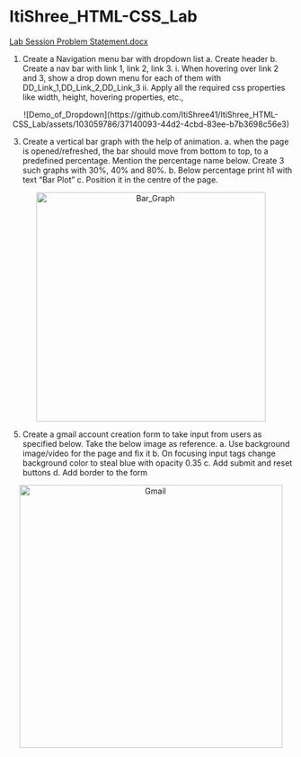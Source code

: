# ItiShree_HTML-CSS_Lab

[Lab Session Problem Statement.docx](https://github.com/user-attachments/files/15753200/Lab.Session.Problem.Statement.docx)

1.	Create a Navigation menu bar with dropdown list
a.	Create header
b.	Create a nav bar with link 1, link 2, link 3.
i.	When hovering over link 2 and 3, show a drop down menu for each of them with DD_Link_1,DD_Link_2,DD_Link_3 
ii.	Apply all the required css properties like width, height, hovering properties, etc.,
<div align="center">
![Demo_of_Dropdown](https://github.com/ItiShree41/ItiShree_HTML-CSS_Lab/assets/103059786/37140093-44d2-4cbd-83ee-b7b3698c56e3)
 </div>

3.	Create a vertical bar graph with the help of animation.
a.	 when the page is opened/refreshed, 
the bar should move from bottom to top, to a predefined percentage. Mention the percentage name below. Create 3 such graphs with 30%, 40% and 80%.
b.	Below percentage print h1 with text “Bar Plot”
c.	Position it in the centre of the page.
<div align="center">
 <img width="408" alt="Bar_Graph" src="https://github.com/ItiShree41/ItiShree_HTML-CSS_Lab/assets/103059786/a6cb820b-2de7-4a8f-98a8-2c408568bbdc"></div>

5.	Create a gmail account creation form to take input from users as specified below. Take the below image as reference. 
a.	Use background image/video for the page and fix it
b.	On focusing input tags change background color to steal blue with opacity 0.35
c.	Add submit and reset buttons
d.	Add border to the form
<div align="center">
 <img width="468" alt="Gmail" src="https://github.com/ItiShree41/ItiShree_HTML-CSS_Lab/assets/103059786/45a8acb0-98cf-4d44-a816-102f25a7c851"></div>
